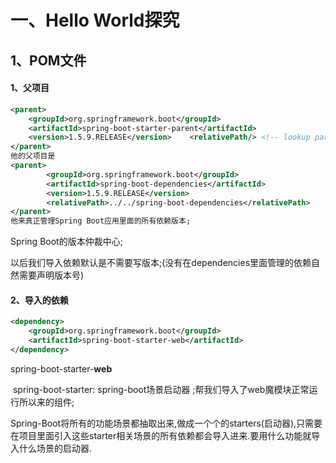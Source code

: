 # 一、Hello World探究

## 1、POM文件

#### 1、父项目

```xml
<parent>    
    <groupId>org.springframework.boot</groupId>   
    <artifactId>spring-boot-starter-parent</artifactId>    
    <version>1.5.9.RELEASE</version>    <relativePath/> <!-- lookup parent from repository -->
</parent>
他的父项目是
<parent>
		<groupId>org.springframework.boot</groupId>
		<artifactId>spring-boot-dependencies</artifactId>
		<version>1.5.9.RELEASE</version>
		<relativePath>../../spring-boot-dependencies</relativePath>
</parent>
他来真正管理Spring Boot应用里面的所有依赖版本;
```

Spring Boot的版本仲裁中心;

以后我们导入依赖默认是不需要写版本;(没有在dependencies里面管理的依赖自然需要声明版本号)

#### 2、导入的依赖

```xml
<dependency>    
    <groupId>org.springframework.boot</groupId>    
    <artifactId>spring-boot-starter-web</artifactId>
</dependency>
```

spring-boot-starter-**web**

​        spring-boot-starter:    spring-boot场景启动器 ;帮我们导入了web魔模块正常运行所以来的组件;

Spring-Boot将所有的功能场景都抽取出来,做成一个个的starters(启动器),只需要在项目里面引入这些starter相关场景的所有依赖都会导入进来.要用什么功能就导入什么场景的启动器.